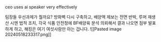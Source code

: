 ceo uses ai speaker very effectively


팀장들 우선과제가 뭘까요?
방화벽 다시 구축하고, 배양액 제보는 전면 반박, 루머 재생산 시엔 법적 조치, 각국 식품 안전청에 BF배양육 분석 의뢰해서 결과 나오면 점부 발표하게 하고, 해킹은 여기 여섯사람만 아는 겁니다.
![[Pasted image 20240518233317.png]]